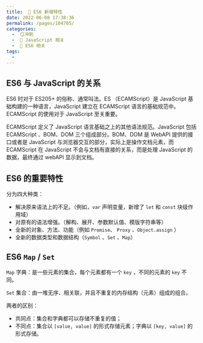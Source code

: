 ```yaml
---
title:  🍏 ES6 新增特性
date: 2022-06-08 17:38:36
permalink: /pages/104705/
categories:
  -  🪞冲刺
  -  🗾 JavaScript 相关
  -  🍎 ES6 相关
tags:
  - 
---
```

## ES6 与 JavaScript 的关系

ES6 时对于 ES205+ 的俗称、通常叫法。ES （ECAMScript）是 JavaScript 基础构建的一种语言，JavaScript 建立在 ECAMScript 语言的基础规范中。ECAMScript 的使用对于 JavaScript 至关重要。

ECAMScript 定义了 JavaScript 语言基础之上的其他语法规范。JavaScript 包括 ECAMScript 、BOM、DOM 三个组成部分。BOM、DOM 是 WebAPI 提供的接口或者是 JavaScript 与浏览器交互的部分，实际上是操作文档元素，而 ECAMScript 在 JavaScript 不会与文档有直接的关系，而是处理 JavaScript 的数据，最终通过 webAPI 显示到文档。

## ES6 的重要特性

分为四大种类：
+ 解决原来语法上的不足。（例如，`var` 声明变量，新增了 `let` 和 `const` 块级作用域）
+ 对原有的语法增强。（解构、展开、参数默认值、模版字符串等）
+ 全新的对象、方法、功能（例如 `Promise`、	`Proxy` 、`Object.assign` ）
+ 全新的数据类型和数据结构（`Symbol` 、`Set` 、`Map`）




## ES6 `Map` / `Set`

`Map` 字典：是一些元素的集合，每个元素都有一个 `key` ，不同的元素的 `key` 不同。

`Set` 集合：由一堆无序、相关联，并且不重复的内存结构（元素）组成的组合。

两者的区别：

+ 共同点：集合和字典都可以存储不重复的值；
+ 不同点：集合以 `[value, value]` 的形式存储元素；字典以 `[key, value]` 的形式存储。



